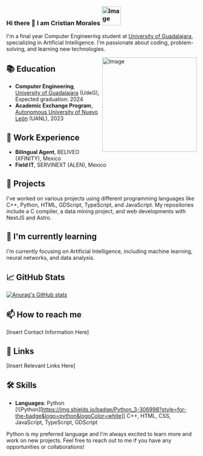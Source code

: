 
<h3>Hi there 👋 I am Cristian Morales
<img src="https://media4.giphy.com/media/XfVclHLZm4hLWqNgBm/giphy.webp" alt="Image" width="50" height="50">
</h3>

<p>I'm a final year Computer Engineering student at <a href="https://www.udg.mx/"> University of Guadalajara</a>, specializing in Artificial Intelligence. I'm passionate about coding, problem-solving, and learning new technologies.</p>
<img align='right' src="https://media0.giphy.com/media/zsBYk9lu9aZhj5nwkN/giphy.webp" alt="Image" width="250" height="250">

## 📚 Education
- **Computer Engineering**, <a href="https://www.udg.mx/"> University of Guadalajara</a> (UdeG), Expected graduation: 2024
- **Academic Exchange Program**, <a href="https://uanl.mx/"> Autonomous University of Nuevo León</a> (UANL), 2023

## 💼 Work Experience
- **Bilingual Agent**, BELIVEO (XFINITY), Mexico
- **Field IT**, SERVINEXT (ALEN), Mexico

## 🔭 Projects
I've worked on various projects using different programming languages like C++, Python, HTML, GDScript, TypeScript, and JavaScript. My repositories include a C compiler, a data mining project, and web developments with NextJS and Astro.

## 🌱 I'm currently learning
I'm currently focusing on Artificial Intelligence, including machine learning, neural networks, and data analysis.

## 📈 GitHub Stats
[![Anurag's GitHub stats](https://github-readme-stats.vercel.app/api?username=Crissomar1)](https://github.com/anuraghazra/github-readme-stats)

## 📫 How to reach me
[Insert Contact Information Here]

## 🔗 Links
[Insert Relevant Links Here]

## 🛠️ Skills 
- **Languages**: Python  
[![Python][https://img.shields.io/badge/Python_3-306998?style=for-the-badge&logo=python&logoColor=white]] 
 C++, HTML, CSS, JavaScript, TypeScript, GDScript

Python is my preferred language and I'm always excited to learn more and work on new projects. Feel free to reach out to me if you have any opportunities or collaborations!
<!--
**Crissomar1/Crissomar1** is a ✨ _special_ ✨ repository because its `README.md` (this file) appears on your GitHub profile.

Here are some ideas to get you started:

- 🔭 I’m currently working on ...
- 🌱 I’m currently learning ...
- 👯 I’m looking to collaborate on ...
- 🤔 I’m looking for help with ...
- 💬 Ask me about ...
- 📫 How to reach me: ...
- 😄 Pronouns: ...
- ⚡ Fun fact: ...


this is te greatest GitHub profile of all time it needs to be seen by everyone and include all the information about me and my projects
-->


